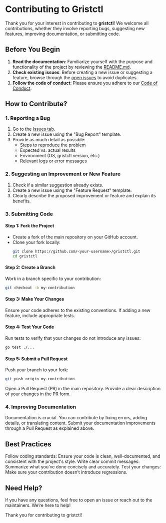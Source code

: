 <!--
SPDX-FileCopyrightText: 2024 Ville Eurométropole Strasbourg

SPDX-License-Identifier: MIT
-->

# Contributing to Gristctl

Thank you for your interest in contributing to **gristctl**! We welcome all contributions, whether they involve reporting bugs, suggesting new features, improving documentation, or submitting code.

## Before You Begin

1. **Read the documentation**: Familiarize yourself with the purpose and functionality of the project by reviewing the [README.md](./README.md).
2. **Check existing issues**: Before creating a new issue or suggesting a feature, browse through the [open issues](https://github.com/Ville-Eurometropole-Strasbourg/gristctl/issues) to avoid duplicates.
3. **Follow the code of conduct**: Please ensure you adhere to our [Code of Conduct](./CODE_OF_CONDUCT.md).

## How to Contribute?

### 1. Reporting a Bug

1. Go to the [Issues tab](https://github.com/Ville-Eurometropole-Strasbourg/gristctl/issues).
2. Create a new issue using the "Bug Report" template.
3. Provide as much detail as possible:
   - Steps to reproduce the problem
   - Expected vs. actual results
   - Environment (OS, gristctl version, etc.)
   - Relevant logs or error messages

### 2. Suggesting an Improvement or New Feature

1. Check if a similar suggestion already exists.
2. Create a new issue using the "Feature Request" template.
3. Clearly describe the proposed improvement or feature and explain its benefits.

### 3. Submitting Code

#### Step 1: Fork the Project

- Create a fork of the main repository on your GitHub account.
- Clone your fork locally:
  ```bash
  git clone https://github.com/<your-username>/gristctl.git
  cd gristctl
  ````

#### Step 2: Create a Branch

Work in a branch specific to your contribution:

```bash
git checkout -b my-contribution
```

#### Step 3: Make Your Changes

Ensure your code adheres to the existing conventions.
If adding a new feature, include appropriate tests.

#### Step 4: Test Your Code

Run tests to verify that your changes do not introduce any issues:

```bash
go test ./...
```

#### Step 5: Submit a Pull Request

Push your branch to your fork:

```bash
git push origin my-contribution
```

Open a Pull Request (PR) in the main repository.
Provide a clear description of your changes in the PR form.

### 4. Improving Documentation

Documentation is crucial. You can contribute by fixing errors, adding details, or translating content.
Submit your documentation improvements through a Pull Request as explained above.

## Best Practices

Follow coding standards: Ensure your code is clean, well-documented, and consistent with the project's style.
Write clear commit messages: Summarize what you’ve done concisely and accurately.
Test your changes: Make sure your contribution doesn’t introduce regressions.

## Need Help?

If you have any questions, feel free to open an issue or reach out to the maintainers. We’re here to help!

Thank you for contributing to gristctl!